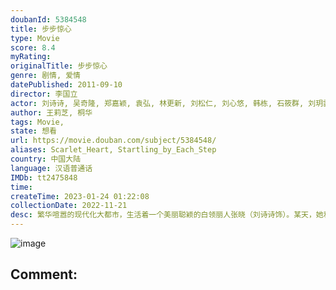 ```yaml
---
doubanId: 5384548
title: 步步惊心
type: Movie
score: 8.4
myRating: 
originalTitle: 步步惊心
genre: 剧情, 爱情
datePublished: 2011-09-10
director: 李国立
actor: 刘诗诗, 吴奇隆, 郑嘉颖, 袁弘, 林更新, 刘松仁, 刘心悠, 韩栋, 石筱群, 刘玥霏, 郭晓婷, 戴春荣, 郭珍霓, 马天宇, 叶青, 郑凯, 张雷, 邓立民, 穆婷婷, 刘洁, 沈保平, 周彦呈, 曹馨月, 柴蔚, 杨了, 巴森, 胡中虎, 邢瀚卿, 赵家林, 陆梅芳, 瞿澳晖, 任学海, 杨晓波, 叶祖新, 谢承颖, 沈磊, 杨梦露, 范楚绒, 郭金莹, 王嘉卉, 吴静为, 吕梁, 李林琳, 康铭桐, 齐庆林
author: 王莉芝, 桐华
tags: Movie, 
state: 想看
url: https://movie.douban.com/subject/5384548/
aliases: Scarlet_Heart, Startling_by_Each_Step
country: 中国大陆
language: 汉语普通话
IMDb: tt2475848
time: 
createTime: 2023-01-24 01:22:08
collectionDate: 2022-11-21
desc: 繁华喧嚣的现代化大都市，生活着一个美丽聪颖的白领丽人张晓（刘诗诗饰）。某天，她和男友争吵发生事故，而这一变故竟让他的灵魂穿越了数百年来到清朝，身份也变成了一名满族贵族少女——马尔泰•若曦。时为康熙四...
---
```


![image](p1240441409.jpg)

Comment: 
---

